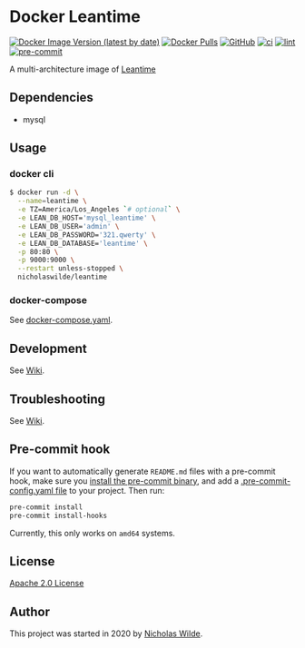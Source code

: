 # Docker Leantime
[![Docker Image Version (latest by date)](https://img.shields.io/docker/v/nicholaswilde/leantime)](https://hub.docker.com/r/nicholaswilde/leantime)
[![Docker Pulls](https://img.shields.io/docker/pulls/nicholaswilde/leantime)](https://hub.docker.com/r/nicholaswilde/leantime)
[![GitHub](https://img.shields.io/github/license/nicholaswilde/docker-leantime)](./LICENSE)
[![ci](https://github.com/nicholaswilde/docker-leantime/workflows/ci/badge.svg)](https://github.com/nicholaswilde/docker-leantime/actions?query=workflow%3Aci)
[![lint](https://github.com/nicholaswilde/docker-leantime/workflows/lint/badge.svg?branch=main)](https://github.com/nicholaswilde/docker-leantime/actions?query=workflow%3Alint)
[![pre-commit](https://img.shields.io/badge/pre--commit-enabled-brightgreen?logo=pre-commit&logoColor=white)](https://github.com/pre-commit/pre-commit)

A multi-architecture image of [Leantime](https://leantime.io/)

## Dependencies

* mysql

## Usage

### docker cli

```bash
$ docker run -d \
  --name=leantime \
  -e TZ=America/Los_Angeles `# optional` \
  -e LEAN_DB_HOST='mysql_leantime' \
  -e LEAN_DB_USER='admin' \
  -e LEAN_DB_PASSWORD='321.qwerty' \
  -e LEAN_DB_DATABASE='leantime' \
  -p 80:80 \
  -p 9000:9000 \
  --restart unless-stopped \
  nicholaswilde/leantime
```

### docker-compose

See [docker-compose.yaml](./docker-compose.yaml).

## Development

See [Wiki](https://github.com/nicholaswilde/docker-template/wiki/Development).

## Troubleshooting

See [Wiki](https://github.com/nicholaswilde/docker-template/wiki/Troubleshooting).

## Pre-commit hook

If you want to automatically generate `README.md` files with a pre-commit hook, make sure you
[install the pre-commit binary](https://pre-commit.com/#install), and add a [.pre-commit-config.yaml file](./.pre-commit-config.yaml)
to your project. Then run:

```bash
pre-commit install
pre-commit install-hooks
```
Currently, this only works on `amd64` systems.

## License

[Apache 2.0 License](./LICENSE)

## Author

This project was started in 2020 by [Nicholas Wilde](https://github.com/nicholaswilde/).
